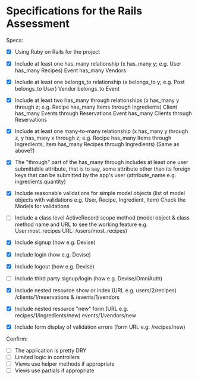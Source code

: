 # Specifications for the Rails Assessment

Specs:
- [x] Using Ruby on Rails for the project
- [x] Include at least one has_many relationship (x has_many y; e.g. User has_many Recipes) 
    Event has_many Vendors

- [x] Include at least one belongs_to relationship (x belongs_to y; e.g. Post belongs_to User)
    Vendor belongs_to Event

- [x] Include at least two has_many through relationships (x has_many y through z; e.g. Recipe has_many Items through Ingredients)
    Client has_many Events through Reservations
    Event has_many Clients through Reservations

- [x] Include at least one many-to-many relationship (x has_many y through z, y has_many x through z; e.g. Recipe has_many Items through Ingredients, Item has_many Recipes through Ingredients)
    (Same as above?)

- [x] The "through" part of the has_many through includes at least one user submittable attribute, that is to say, some attribute other than its foreign keys that can be submitted by the app's user (attribute_name e.g. ingredients.quantity)

- [x] Include reasonable validations for simple model objects (list of model objects with validations e.g. User, Recipe, Ingredient, Item)
    Check the Models for validations

- [ ] Include a class level ActiveRecord scope method (model object & class method name and URL to see the working feature e.g. User.most_recipes URL: /users/most_recipes)

- [x] Include signup (how e.g. Devise)

- [x] Include login (how e.g. Devise)

- [x] Include logout (how e.g. Devise)

- [ ] Include third party signup/login (how e.g. Devise/OmniAuth)

- [x] Include nested resource show or index (URL e.g. users/2/recipes)
    /clients/1/reservations & /events/1/vendors

- [X] Include nested resource "new" form (URL e.g. recipes/1/ingredients/new)
    events/1/vendors/new

- [x] Include form display of validation errors (form URL e.g. /recipes/new)

Confirm:
- [ ] The application is pretty DRY
- [ ] Limited logic in controllers
- [ ] Views use helper methods if appropriate
- [ ] Views use partials if appropriate
